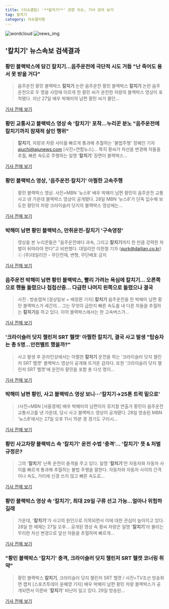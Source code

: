 ```yaml
---
title: (이슈클립) '**칼치기**' 관련 이슈, 기사 모아 보기
tag: 칼치기
category: 이슈클리핑
---
```

![wordcloud](https://s3.ap-northeast-2.amazonaws.com/lyrics101-wordcloud/2018-08-29-1535506345.png)
![news_img](https://user-images.githubusercontent.com/42597476/44507050-1206f400-a6e4-11e8-8d98-7ffbfebb353f.png)
## **'**칼치기**'** 뉴스속보 검색결과
### 황민 블랙박스에 담긴 **칼치기**…음주운전에 극단적 시도 거듭 "난 죽어도 용서 못 받을 거다"

>음주운전 황민 블랙박스 **칼치기** 논란 음주운전 황민 블랙박스 **칼치기** 논란 음주운전으로 두 명을 사망에 이르게 한 황민 씨가 운전한 차량의 블랙박스 영상이 포착됐다. 지난 27일 배우 박해미의 남편 황민 씨가 몰던...

<a href="http://www.dtnews24.com/news/articleView.html?idxno=523913" target="_blank">기사 전체 보기</a>

### 황민 교통사고 블랙박스 영상 속 '**칼치기**' 포착…누리꾼 분노 "음주운전에 **칼치기**까지 잠재적 살인 행위"

>**칼치기**, 차량과 차량 사이를 빠르게 통과해 추월하는 '불법주행' 정혜인 기자 ajuchi@ajunews.com [사진=연합뉴스]... 특히 황씨가 차선을 변경해 차들을 추월, 빠른 속도로 주행하는 일명 ‘**칼치기**’ 장면이 블랙박스...

<a href="http://www.ajunews.com/view/20180829093828298" target="_blank">기사 전체 보기</a>

### 황민 블랙박스 영상, '음주운전·**칼치기**' 아찔한 고속주행

>황민 블랙박스 영상. 사진=MBN ‘뉴스8’ 배우 박해미 남편 황민이 음주운전 교통사고 낸 가운데 블랙박스 영상이 공개됐다. 28일 MBN ‘뉴스8’가 단독 입수해 보도한 황민의 차량 크라이슬러 닷지의 블랙박스 영상에는...

<a href="http://www.edaily.co.kr/news/newspath.asp?newsid=01879446619312240" target="_blank">기사 전체 보기</a>

### 박해미 남편 황민 블랙박스, 만취운전-**칼치기** '구속영장'

>영상을 본 누리꾼들은 "음주운전에다 과속, 그리고 **칼치기**까지 한 만큼 강력한 처벌이 뒤따라야 한다"고 비판했다. 데일리안 이한철 기자 (qurk@dailian.co.kr) ⓒ (주)데일리안 - 무단전재, 변형, 무단배포 금지

<a href="http://www.dailian.co.kr/news/view/735649/?sc=naver" target="_blank">기사 전체 보기</a>

### 음주운전 박해미 남편 황민 블랙박스, 빨리 가려는 욕심에 **칼치기**... 오른쪽으로 핸들 돌렸으나 첩첩산중... 다급한 나머지 왼쪽으로 돌렸으나 결국

>사진 : 방송캡쳐 [경상일보 = 배정환 기자] **칼치기** 음주운전을 한 박해미 남편 황민 블랙박스가 세간의... 그는 무엇이 급한지 빠른 속도를 내 다른 차들을 추월하는 **칼치기**를 하고 있다. 이어 블랙박스에서는 한 고속버스가...

<a href="http://www.ksilbo.co.kr/news/articleView.html?idxno=655960" target="_blank">기사 전체 보기</a>

### '크라이슬러 닷지 챌린저 SRT 헬캣' 아찔한 **칼치기**, 결국 사고 발생 "탑승자는 총 5명…안전벨트 했을까?"

>사고 발생 후 온라인상에서는 아찔한 **칼치기** 운전을 하는 '크라이슬러 닷지 챌린저 SRT 헬캣' 블랙박스 영상이 공개돼 뜨거운 감자다. 또한 '크라이슬러 닷지 챌린저 SRT 헬캣'에 운전자 황민을 포함 총 다섯 명이...

<a href="http://www.sjbnews.com/news/articleView.html?idxno=616869" target="_blank">기사 전체 보기</a>

### 박해미 남편 황민, 사고 블랙박스 영상 보니···'**칼치기**→25톤 트럭 밑으로'

>/사진=MBN [서울경제] 배우 박해미의 남편이자 뮤지컬 연출가 황민이 음주운전 교통사고를 낸 가운데, 당시 사고 블랙박스 영상이 공개됐다. 28일 방송된 MBN ‘뉴스8’에서는 27일 오후 11시 15분 경 경기도 구리시...

<a href="http://www.sedaily.com/NewsView/1S3JQEAVTK" target="_blank">기사 전체 보기</a>

### 황민 사고차량 블랙박스 속 '**칼치기**' 운전 수법 '충격'… '**칼치기**' 뜻 & 처벌 규정은?

>그의 '**칼치기**' 난폭 운전이 충격을 주고 있다. 일명 '**칼치기**'란 자동차와 자동차 사이를 빠르게 통과해 추월하는 불법 주행을 말한다. 자동차와 자동차 사이의 간격이나 속도, 거리에 신경 쓰지 않고 빠른 속도로...

<a href="http://news20.busan.com/controller/newsController.jsp?newsId=20180829000041" target="_blank">기사 전체 보기</a>

### 황민 블랙박스 영상 속 '**칼치기**', 최대 29일 구류 선고 가능…얼마나 위험하길래

>가운데, '**칼치기**'가 사고의 원인으로 지목되면서 이에 대한 관심이 높아지고 있다. 28일 한 매체는 27일 오후... 공개된 영상 속 황씨 차량은 일명 '**칼치기**'라 불리는 무리한 차선 변경으로 앞선 차들을 추월하며 빠르게...

<a href="http://www.etoday.co.kr/news/section/newsview.php?idxno=1657322" target="_blank">기사 전체 보기</a>

### "황민 블랙박스 '**칼치기**' 충격, 크라이슬러 닷지 챌린저 SRT 헬캣 코너링 취약"

>황민 블랙박스 **칼치기**, 크라이슬러 닷지 챌린저 SRT 헬캣 / 사진=TV조선 방송화면 캡처 [스포츠투데이 윤혜영 기자] 배우 박해미 남편 황민 차량 블랙박스가 공개되면서 이른바 '**칼치기**' 비난이 일고 있다. 29일 방송된...

<a href="http://stoo.asiae.co.kr/news/naver_view.htm?idxno=2018082909593280924" target="_blank">기사 전체 보기</a>


